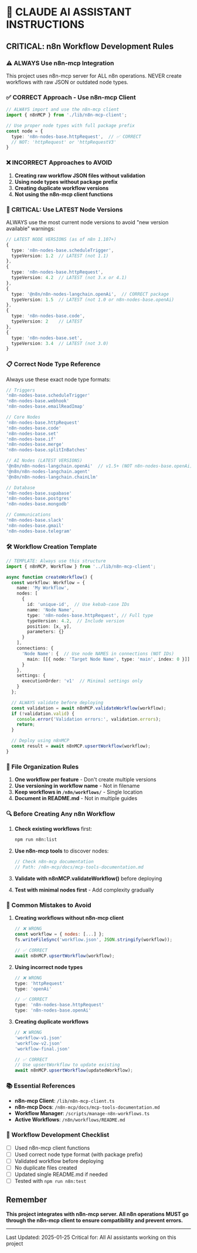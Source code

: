# 🤖 CLAUDE AI ASSISTANT INSTRUCTIONS

## CRITICAL: n8n Workflow Development Rules

### ⚠️ ALWAYS Use n8n-mcp Integration

This project uses n8n-mcp server for ALL n8n operations. NEVER create workflows with raw JSON or outdated node types.

### ✅ CORRECT Approach - Use n8n-mcp Client

```typescript
// ALWAYS import and use the n8n-mcp client
import { n8nMCP } from './lib/n8n-mcp-client';

// Use proper node types with full package prefix
const node = {
  type: 'n8n-nodes-base.httpRequest',  // ✅ CORRECT
  // NOT: 'httpRequest' or 'httpRequestV3'
}
```

### ❌ INCORRECT Approaches to AVOID

1. **Creating raw workflow JSON files without validation**
2. **Using node types without package prefix**
3. **Creating duplicate workflow versions**
4. **Not using the n8n-mcp client functions**

### 🔄 CRITICAL: Use LATEST Node Versions

ALWAYS use the most current node versions to avoid "new version available" warnings:

```typescript
// LATEST NODE VERSIONS (as of n8n 1.107+)
{
  type: 'n8n-nodes-base.scheduleTrigger',
  typeVersion: 1.2  // LATEST (not 1.1)
},
{
  type: 'n8n-nodes-base.httpRequest', 
  typeVersion: 4.2  // LATEST (not 3.x or 4.1)
},
{
  type: '@n8n/n8n-nodes-langchain.openAi',  // CORRECT package
  typeVersion: 1.5  // LATEST (not 1.0 or n8n-nodes-base.openAi)
},
{
  type: 'n8n-nodes-base.code',
  typeVersion: 2    // LATEST
},
{
  type: 'n8n-nodes-base.set',
  typeVersion: 3.4  // LATEST (not 3.0)
}
```

### 📋 Correct Node Type Reference

Always use these exact node type formats:

```typescript
// Triggers
'n8n-nodes-base.scheduleTrigger'
'n8n-nodes-base.webhook'
'n8n-nodes-base.emailReadImap'

// Core Nodes  
'n8n-nodes-base.httpRequest'
'n8n-nodes-base.code'
'n8n-nodes-base.set'
'n8n-nodes-base.if'
'n8n-nodes-base.merge'
'n8n-nodes-base.splitInBatches'

// AI Nodes (LATEST VERSIONS)
'@n8n/n8n-nodes-langchain.openAi'  // v1.5+ (NOT n8n-nodes-base.openAi)
'@n8n/n8n-nodes-langchain.agent'
'@n8n/n8n-nodes-langchain.chainLlm'

// Database
'n8n-nodes-base.supabase'
'n8n-nodes-base.postgres'
'n8n-nodes-base.mongodb'

// Communications
'n8n-nodes-base.slack'
'n8n-nodes-base.gmail'
'n8n-nodes-base.telegram'
```

### 🛠️ Workflow Creation Template

```typescript
// TEMPLATE: Always use this structure
import { n8nMCP, Workflow } from '../lib/n8n-mcp-client';

async function createWorkflow() {
  const workflow: Workflow = {
    name: 'My Workflow',
    nodes: [
      {
        id: 'unique-id',  // Use kebab-case IDs
        name: 'Node Name',
        type: 'n8n-nodes-base.httpRequest', // Full type
        typeVersion: 4.2,  // Include version
        position: [x, y],
        parameters: {}
      }
    ],
    connections: {
      'Node Name': {  // Use node NAMES in connections (NOT IDs)
        main: [[{ node: 'Target Node Name', type: 'main', index: 0 }]]
      }
    },
    settings: {
      executionOrder: 'v1'  // Minimal settings only
    }
  };

  // ALWAYS validate before deploying
  const validation = await n8nMCP.validateWorkflow(workflow);
  if (!validation.valid) {
    console.error('Validation errors:', validation.errors);
    return;
  }

  // Deploy using n8nMCP
  const result = await n8nMCP.upsertWorkflow(workflow);
}
```

### 📁 File Organization Rules

1. **One workflow per feature** - Don't create multiple versions
2. **Use versioning in workflow name** - Not in filename
3. **Keep workflows in `/n8n/workflows/`** - Single location
4. **Document in README.md** - Not in multiple guides

### 🔍 Before Creating Any n8n Workflow

1. **Check existing workflows** first:
   ```bash
   npm run n8n:list
   ```

2. **Use n8n-mcp tools** to discover nodes:
   ```typescript
   // Check n8n-mcp documentation
   // Path: /n8n-mcp/docs/mcp-tools-documentation.md
   ```

3. **Validate with n8nMCP.validateWorkflow()** before deploying

4. **Test with minimal nodes first** - Add complexity gradually

### 🚫 Common Mistakes to Avoid

1. **Creating workflows without n8n-mcp client**
   ```javascript
   // ❌ WRONG
   const workflow = { nodes: [...] };
   fs.writeFileSync('workflow.json', JSON.stringify(workflow));
   
   // ✅ CORRECT
   await n8nMCP.upsertWorkflow(workflow);
   ```

2. **Using incorrect node types**
   ```javascript
   // ❌ WRONG
   type: 'httpRequest'
   type: 'openAi'
   
   // ✅ CORRECT
   type: 'n8n-nodes-base.httpRequest'
   type: 'n8n-nodes-base.openAi'
   ```

3. **Creating duplicate workflows**
   ```javascript
   // ❌ WRONG
   'workflow-v1.json'
   'workflow-v2.json'
   'workflow-final.json'
   
   // ✅ CORRECT
   // Use upsertWorkflow to update existing
   await n8nMCP.upsertWorkflow(updatedWorkflow);
   ```

### 📚 Essential References

- **n8n-mcp Client**: `/lib/n8n-mcp-client.ts`
- **n8n-mcp Docs**: `/n8n-mcp/docs/mcp-tools-documentation.md`
- **Workflow Manager**: `/scripts/manage-n8n-workflows.ts`
- **Active Workflows**: `/n8n/workflows/README.md`

### 🎯 Workflow Development Checklist

- [ ] Used n8n-mcp client functions
- [ ] Used correct node type format (with package prefix)
- [ ] Validated workflow before deploying
- [ ] No duplicate files created
- [ ] Updated single README.md if needed
- [ ] Tested with `npm run n8n:test`

## Remember

**This project integrates with n8n-mcp server. All n8n operations MUST go through the n8n-mcp client to ensure compatibility and prevent errors.**

---
Last Updated: 2025-01-25
Critical for: All AI assistants working on this project